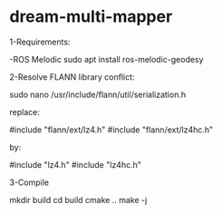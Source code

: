 # dream-multi-mapper


1-Requirements:

-ROS Melodic
sudo apt install ros-melodic-geodesy


2-Resolve FLANN library conflict:

sudo nano /usr/include/flann/util/serialization.h

replace:

#include "flann/ext/lz4.h"
#include "flann/ext/lz4hc.h"

by:

#include "lz4.h"
#include "lz4hc.h"

3-Compile

mkdir build
cd build
cmake ..
make -j
